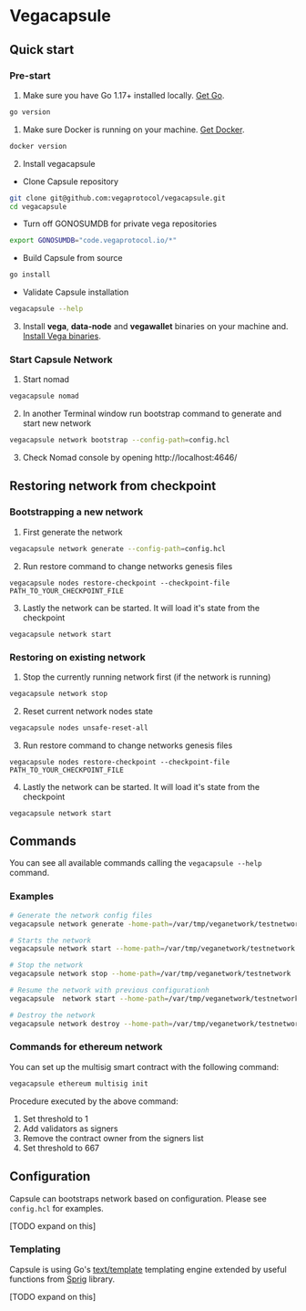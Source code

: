 # Vegacapsule

## Quick start

### Pre-start
1. Make sure you have Go 1.17+ installed locally. [Get Go](https://go.dev/doc/install).
```bash
go version
```

1. Make sure Docker is running on your machine. [Get Docker](https://docs.docker.com/get-docker/).
```bash
docker version
```

2. Install vegacapsule
- Clone Capsule repository
```bash
git clone git@github.com:vegaprotocol/vegacapsule.git
cd vegacapsule
```
- Turn off GONOSUMDB for private vega repositories
```bash
export GONOSUMDB="code.vegaprotocol.io/*"
```
- Build Capsule from source
```bash
go install
```
- Validate Capsule installation
```bash
vegacapsule --help
```

3. Install **vega**, **data-node** and **vegawallet** binaries on your machine and.
[Install Vega binaries](install_vega_bins.md).

### Start Capsule Network
1. Start nomad
```bash
vegacapsule nomad
```
2. In another Terminal window run bootstrap command to generate and start new network
```bash
vegacapsule network bootstrap --config-path=config.hcl
```
3. Check Nomad console by opening http://localhost:4646/

## Restoring network from checkpoint
### Bootstrapping a new network

1. First generate the network
```bash
vegacapsule network generate --config-path=config.hcl
```

2. Run restore command to change networks genesis files
```
vegacapsule nodes restore-checkpoint --checkpoint-file PATH_TO_YOUR_CHECKPOINT_FILE
```

3. Lastly the network can be started. It will load it's state from the checkpoint
```
vegacapsule network start
```

### Restoring on existing network

1. Stop the currently running network first (if the network is running)
```bash
vegacapsule network stop
```

2. Reset current network nodes state
```bash
vegacapsule nodes unsafe-reset-all
```

3. Run restore command to change networks genesis files
```
vegacapsule nodes restore-checkpoint --checkpoint-file PATH_TO_YOUR_CHECKPOINT_FILE
```

4. Lastly the network can be started. It will load it's state from the checkpoint
```
vegacapsule network start
```

## Commands

You can see all available commands calling the `vegacapsule --help` command.

### Examples

```bash
# Generate the network config files
vegacapsule network generate -home-path=/var/tmp/veganetwork/testnetwork --config-path=config.hcl

# Starts the network
vegacapsule network start --home-path=/var/tmp/veganetwork/testnetwork

# Stop the network
vegacapsule network stop --home-path=/var/tmp/veganetwork/testnetwork

# Resume the network with previous configurationh
vegacapsule  network start --home-path=/var/tmp/veganetwork/testnetwork

# Destroy the network
vegacapsule network destroy --home-path=/var/tmp/veganetwork/testnetwork
```

### Commands for ethereum network

You can set up the multisig smart contract with the following command:

```bash
vegacapsule ethereum multisig init
```

Procedure executed by the above command:

1. Set threshold to 1
1. Add validators as signers
1. Remove the contract owner from the signers list
1. Set threshold to 667

## Configuration

Capsule can bootstraps network based on configuration. Please see `config.hcl` for examples.

[TODO expand on this]

### Templating

Capsule is using Go's [text/template](https://pkg.go.dev/text/template) templating engine extended by useful functions from [Sprig](http://masterminds.github.io/sprig/) library.

[TODO expand on this]
